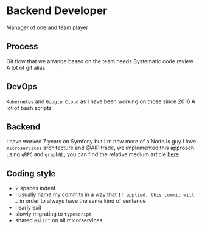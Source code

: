 # Backend Developer

Manager of one and team player

## Process

Git flow that we arrange based on the team needs
Systematic code review
A lot of git alias

## DevOps

`Kubernetes` and `Google Cloud` as I have been working on those since 2016
A lot of bash scripts

## Backend

I have worked 7 years on Symfony but I'm now more of a NodeJs guy
I love `microservices` architecture and @AIP.trade, we implemented this approach using `gRPC` and `graphQL`, you can find the relative medium article [here](https://medium.com/@svengau_17540/when-graphql-meets-grpc-3e9729d32e05)

## Coding style

- 2 spaces indent
- I usually name my commits in a way that `If applied, this commit will …` in order to always have the same kind of sentence
- I early exit
- slowly migrating to `typescript`
- shared `eslint` on all micorservices
